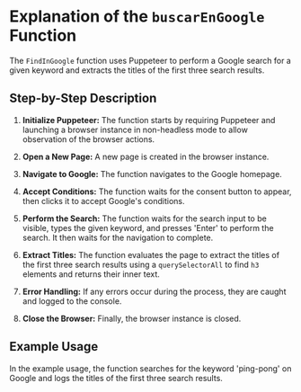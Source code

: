 # Explanation of the `buscarEnGoogle` Function

The `FindInGoogle` function uses Puppeteer to perform a Google search for a given keyword and extracts the titles of the first three search results.

## Step-by-Step Description

1. **Initialize Puppeteer:**
   The function starts by requiring Puppeteer and launching a browser instance in non-headless mode to allow observation of the browser actions.

2. **Open a New Page:**
   A new page is created in the browser instance.

3. **Navigate to Google:**
   The function navigates to the Google homepage.

4. **Accept Conditions:**
   The function waits for the consent button to appear, then clicks it to accept Google's conditions.

5. **Perform the Search:**
   The function waits for the search input to be visible, types the given keyword, and presses 'Enter' to perform the search. It then waits for the navigation to complete.

6. **Extract Titles:**
   The function evaluates the page to extract the titles of the first three search results using a `querySelectorAll` to find `h3` elements and returns their inner text.

7. **Error Handling:**
   If any errors occur during the process, they are caught and logged to the console.

8. **Close the Browser:**
   Finally, the browser instance is closed.

## Example Usage

In the example usage, the function searches for the keyword 'ping-pong' on Google and logs the titles of the first three search results.

